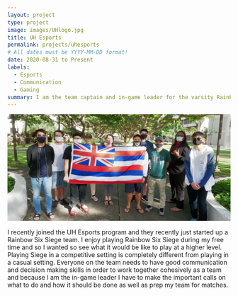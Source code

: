 ```yaml
---
layout: project
type: project
image: images/UHlogo.jpg
title: UH Esports
permalink: projects/uhesports
# All dates must be YYYY-MM-DD format!
date: 2020-08-31 to Present
labels:
  - Esports
  - Communication
  - Gaming
summary: I am the team captain and in-game leader for the varsity Rainbow Six Siege team in UH Esports program.
---
```


<div class="ui medium rounded images">
  <img class="ui image" src="../images/r6team1.jpg">
</div>

I recently joined the UH Esports program and they recently just started up a Rainbow Six Siege team. I enjoy playing Rainbow Six Siege during my free time and so I wanted so see what it would be like to play at a higher level. Playing Siege in a competitive setting is completely different from playing in a casual setting. Everyone on the team needs to have good communication and decision making skills in order to work together cohesively as a team and because I am the in-game leader I have to make the important calls on what to do and how it should be done as well as prep my team for matches.
